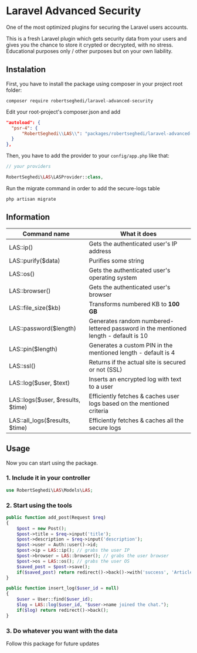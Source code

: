 # Laravel Advanced Security
 One of the most optimized plugins for securing the Laravel users accounts.
 
 This is a fresh Laravel plugin which gets security data from your users and gives you the chance to store it crypted or decrypted, with no stress. Educational purposes only / other purposes but on your own liability.
 
 ## Instalation
 First, you have to install the package using composer in your project root folder:
 ```
 composer require robertseghedi/laravel-advanced-security
 ```
  Edit your root-project's composer.json and add
  ```json
 "autoload": {
    "psr-4": {
        "RobertSeghedi\\LAS\\": "packages/robertseghedi/laravel-advanced-security/src"
    }
},
   ```
 Then, you have to add the provider to your ```config/app.php``` like that:
 ```php
 // your providers

RobertSeghedi\LAS\LASProvider::class,
 ```
 Run the migrate command in order to add the secure-logs table
  ```
  php artisan migrate
   ```
## Information
 
| Command name | What it does |
| --- | --- |
| LAS::ip() | Gets the authenticated user's IP address|
| LAS::purify($data) | Purifies some string|
| LAS::os() | Gets the authenticated user's operating system|
| LAS::browser() | Gets the authenticated user's browser|
| LAS::file_size($kb) | Transforms numbered KB to **100 GB**|
| LAS::password($length) | Generates random numbered-lettered password in the mentioned length - default is 10 |
| LAS::pin($length) | Generates a custom PIN in the mentioned length - default is 4|
| LAS::ssl() | Returns if the actual site is secured or not (SSL)|
| LAS::log($user, $text) | Inserts an encrypted log with text to a user|
| LAS::logs($user, $results, $time) | Efficiently fetches & caches user logs based on the mentioned criteria|
| LAS::all_logs($results, $time) | Efficiently fetches & caches all the secure logs|
   
## Usage

Now you can start using the package.

### 1. Include it in your controller

 ```php
use RobertSeghedi\LAS\Models\LAS;
  ```
   
### 2. Start using the tools

```php
public function add_post(Request $req)
{
    $post = new Post();
    $post->title = $req->input('title');
    $post->description = $req->input('description');
    $post->user = Auth::user()->id;
    $post->ip = LAS::ip(); // grabs the user IP
    $post->browser = LAS::browser(); // grabs the user browser
    $post->os = LAS::os(); // grabs the user OS
    $saved_post = $post->save();
    if($saved_post) return redirect()->back()->with('success', 'Article posted.');
}
```

```php
public function insert_log($user_id = null)
{
    $user = User::find($user_id);
    $log = LAS::log($user_id, "$user->name joined the chat.");
    if($log) return redirect()->back();
}
```
### 3. Do whatever you want with the data

Follow this package for future updates
